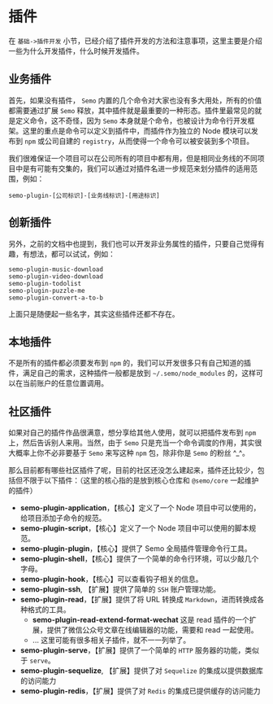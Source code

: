 # 插件

在 `基础->插件开发` 小节，已经介绍了插件开发的方法和注意事项，这里主要是介绍一些为什么开发插件，什么时候开发插件。

## 业务插件

首先，如果没有插件， `Semo` 内置的几个命令对大家也没有多大用处，所有的价值都需要通过扩展 `Semo` 释放，其中插件就是最重要的一种形态。插件里最常见的就是定义命令，这不奇怪，因为 `Semo` 本身就是个命令，也被设计为命令行开发框架。这里的重点是命令可以定义到插件中，而插件作为独立的 Node 模块可以发布到 `npm` 或公司自建的 `registry`，从而使得一个命令可以被安装到多个项目。

我们很难保证一个项目可以在公司所有的项目中都有用，但是相同业务线的不同项目中是有可能有交集的，我们可以通过对插件名进一步规范来划分插件的适用范围，例如：

```
semo-plugin-[公司标识]-[业务线标识]-[用途标识]
```

## 创新插件

另外，之前的文档中也提到，我们也可以开发非业务属性的插件，只要自己觉得有趣，有想法，都可以试试，例如：

```
semo-plugin-music-download
semo-plugin-video-download
semo-plugin-todolist
semo-plugin-puzzle-me
semo-plugin-convert-a-to-b
```

上面只是随便起一些名字，其实这些插件还都不存在。

## 本地插件

不是所有的插件都必须要发布到 `npm` 的，我们可以开发很多只有自己知道的插件，满足自己的需求，这种插件一般都是放到 `~/.semo/node_modules` 的，这样可以在当前账户的任意位置调用。

## 社区插件

如果对自己的插件作品很满意，想分享给其他人使用，就可以把插件发布到 `npm` 上，然后告诉别人来用。当然，由于 `Semo` 只是充当一个命令调度的作用，其实很大概率上你不必非要基于 `Semo` 来写这种 `npm` 包，除非你是 `Semo` 的粉丝 ^_^。

那么目前都有哪些社区插件了呢，目前的社区还没怎么建起来，插件还比较少，包括但不限于以下插件：（这里的核心指的是放到核心仓库和 `@semo/core` 一起维护的插件）

* **semo-plugin-application**，【核心】定义了一个 Node 项目中可以使用的，给项目添加子命令的规范。
* **semo-plugin-script**，【核心】定义了一个 Node 项目中可以使用的脚本规范。
* **semo-plugin-plugin**，【核心】提供了 Semo 全局插件管理命令行工具。
* **semo-plugin-shell**，【核心】提供了一个简单的命令行环境，可以少敲几个字母。
* **semo-plugin-hook**，【核心】可以查看钩子相关的信息。
* **semo-plugin-ssh**, 【扩展】提供了简单的 `SSH` 账户管理功能。
* **semo-plugin-read**，【扩展】提供了将 URL 转换成 `Markdown`，进而转换成各种格式的工具。
  * **semo-plugin-read-extend-format-wechat** 这是 read 插件的一个扩展，提供了微信公众号文章在线编辑器的功能，需要和 read 一起使用。
  * ... 这里可能有很多相关子插件，就不一一列举了。
* **semo-plugin-serve**，【扩展】提供了一个简单的 `HTTP` 服务器的功能，类似于 `serve`。
* **semo-plugin-sequelize**, 【扩展】提供了对  `Sequelize` 的集成以提供数据库的访问能力
* **semo-plugin-redis**，【扩展】提供了对 `Redis` 的集成已提供缓存的访问能力